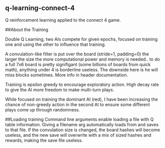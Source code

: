## q-learning-connect-4
Q reinforcement learning applied to the connect 4 game. 


##About the Training

  Double Q Learning, two AIs compete for given epochs, focused on training one and using the other to influence that training. 

  A convulation-like filter is put over the board (stride=1, padding=0) the larger the size the more computational power and memory is needed.. to do a full 7x6 
  board is pretty signifigant (some billions of boards from quick math), anything under 4 is borderline useless. The downside here is he will miss blocks sometimes.
  More info in header documentation.
  
  Training is epsilon greedy to encourage exploratory action. High decay rate to give the AI more freedom to make multi-turn plays. 
  
  While focused on training the dominant AI (red), I have been increasing the chance of non-greedy action in the second AI to ensure some different plays come up 
  through randomness. 
  
##Loading training
  Command line arguments enable loading a file with Q table information. Giving a filename arg automatically loads from and saves to that file. If the convulation
  size is changed, the board hashes will become useless, and the new save will overwrite with a mix of sized hashes and rewards, making the save file useless.

